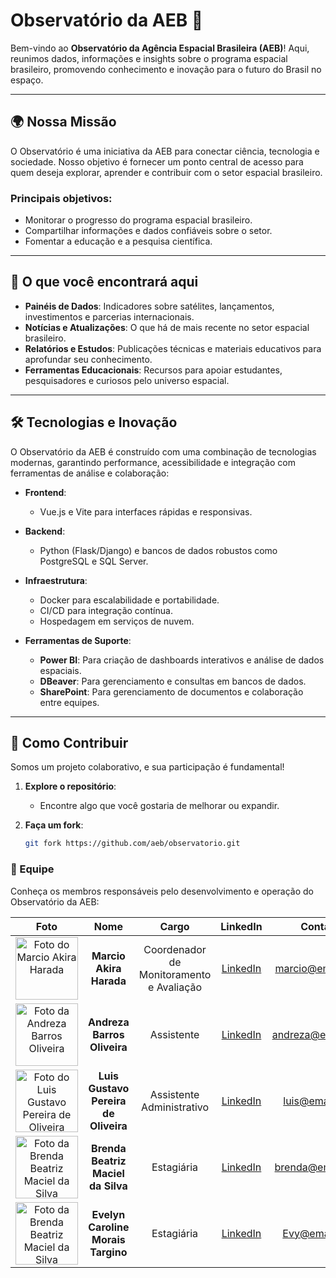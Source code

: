 # Observatório da AEB 🌌  

Bem-vindo ao **Observatório da Agência Espacial Brasileira (AEB)**! Aqui, reunimos dados, informações e insights sobre o programa espacial brasileiro, promovendo conhecimento e inovação para o futuro do Brasil no espaço.  

---

## 🌍 Nossa Missão  

O Observatório é uma iniciativa da AEB para conectar ciência, tecnologia e sociedade. Nosso objetivo é fornecer um ponto central de acesso para quem deseja explorar, aprender e contribuir com o setor espacial brasileiro.  

### Principais objetivos:  
- Monitorar o progresso do programa espacial brasileiro.  
- Compartilhar informações e dados confiáveis sobre o setor.  
- Fomentar a educação e a pesquisa científica.  

---

## 🚀 O que você encontrará aqui  

- **Painéis de Dados**: Indicadores sobre satélites, lançamentos, investimentos e parcerias internacionais.  
- **Notícias e Atualizações**: O que há de mais recente no setor espacial brasileiro.  
- **Relatórios e Estudos**: Publicações técnicas e materiais educativos para aprofundar seu conhecimento.  
- **Ferramentas Educacionais**: Recursos para apoiar estudantes, pesquisadores e curiosos pelo universo espacial.  

---

## 🛠️ Tecnologias e Inovação  

O Observatório da AEB é construído com uma combinação de tecnologias modernas, garantindo performance, acessibilidade e integração com ferramentas de análise e colaboração:  

- **Frontend**:  
  - Vue.js e Vite para interfaces rápidas e responsivas.  

- **Backend**:  
  - Python (Flask/Django) e bancos de dados robustos como PostgreSQL e SQL Server.  

- **Infraestrutura**:  
  - Docker para escalabilidade e portabilidade.  
  - CI/CD para integração contínua.  
  - Hospedagem em serviços de nuvem.  

- **Ferramentas de Suporte**:  
  - **Power BI**: Para criação de dashboards interativos e análise de dados espaciais.  
  - **DBeaver**: Para gerenciamento e consultas em bancos de dados.  
  - **SharePoint**: Para gerenciamento de documentos e colaboração entre equipes.  

---

## 🌟 Como Contribuir  

Somos um projeto colaborativo, e sua participação é fundamental!  

1. **Explore o repositório**:  
   - Encontre algo que você gostaria de melhorar ou expandir.  

2. **Faça um fork**:  
   ```bash
   git fork https://github.com/aeb/observatorio.git
    ```

<h3>👥 Equipe</h3>
<p>Conheça os membros responsáveis pelo desenvolvimento e operação do Observatório da AEB:</p>

<table style="width:100%; border-collapse: collapse; text-align: center;">
    <thead>
        <tr>
            <th>Foto</th>
            <th>Nome</th>
            <th>Cargo</th>
            <th>LinkedIn</th>
            <th>Contato</th>
        </tr>
    </thead>
    <tbody>
        <tr>
            <td><img src="https://media.licdn.com/dms/image/v2/D4D03AQE5MHgG_NWnWw/profile-displayphoto-shrink_200_200/profile-displayphoto-shrink_200_200/0/1710614885259?e=1737590400&v=beta&t=D2SJ8uAO4beF69LS_oqbEBCq6V71A_1ZjWQxfBFrk5I" alt="Foto do Marcio Akira Harada" width="100" height="100" /></td>
            <td><b>Marcio Akira Harada</b></td>
            <td>Coordenador de Monitoramento e Avaliação</td>
            <td><a href="https://www.linkedin.com/in/marcioakiraharada/" target="_blank">LinkedIn</a></td>
            <td><a href="mailto:marcio@email.com">marcio@email.com</a></td>
        </tr>
        <tr>
            <td><img src="https://media.licdn.com/dms/image/v2/D4D03AQH7Cl9adH2ciA/profile-displayphoto-shrink_200_200/profile-displayphoto-shrink_200_200/0/1718735736621?e=1737590400&v=beta&t=P8U4NGrbza3GXkMUbY3iEkgF7b_oTucnOgari1TGNo4" alt="Foto da Andreza Barros Oliveira" width="100" height="100" /></td>
            <td><b>Andreza Barros Oliveira</b></td>
            <td>Assistente</td>
            <td><a href="https://www.linkedin.com/in/andreza-oliveira-bb4538138/" target="_blank">LinkedIn</a></td>
            <td><a href="mailto:andreza@email.com">andreza@email.com</a></td>
        </tr>
        <tr>
            <td><img src="https://media.licdn.com/dms/image/v2/C4D03AQFqOYEPaLO_gA/profile-displayphoto-shrink_200_200/profile-displayphoto-shrink_200_200/0/1627915581882?e=1737590400&v=beta&t=ZMuoT5gLS0uacvqZ70mrjl2lOA2DvIVK21VhSQ5uwZg" alt="Foto do Luis Gustavo Pereira de Oliveira" width="100" height="100" /></td>
            <td><b>Luis Gustavo Pereira de Oliveira</b></td>
            <td>Assistente Administrativo</td>
            <td><a href="https://www.linkedin.com/in/lu%C3%ADs-gustavo-381310219/" target="_blank">LinkedIn</a></td>
            <td><a href="mailto:luis@email.com">luis@email.com</a></td>
        </tr>
        <tr>
            <td><img src="https://media.licdn.com/dms/image/v2/D4D03AQFu_2PZU_BO9A/profile-displayphoto-shrink_200_200/profile-displayphoto-shrink_200_200/0/1709528899527?e=1737590400&v=beta&t=IEH4Bi2OvWZKJmnT48n4qekF-WDbX8mG0js-w-FE8Ks" alt="Foto da Brenda Beatriz Maciel da Silva" width="100" height="100" /></td>
            <td><b>Brenda Beatriz Maciel da Silva</b></td>
            <td>Estagiária</td>
            <td><a href="https://www.linkedin.com/in/brenda-beatriz/" target="_blank">LinkedIn</a></td>
            <td><a href="mailto:brenda@email.com">brenda@email.com</a></td>
        </tr>
        <tr>
 <td><img src="https://media.licdn.com/dms/image/v2/D4D03AQEJlRLCjqr7HQ/profile-displayphoto-shrink_200_200/profile-displayphoto-shrink_200_200/0/1727529083860?e=1737590400&v=beta&t=-HL1OOHEv229xslWb_115NGd7-cwBpYxvH5iSdNenPU" alt="Foto da Brenda Beatriz Maciel da Silva" width="100" height="100" /></td>
            <td><b>Evelyn Caroline Morais Targino</b></td>
            <td>Estagiária</td>
            <td><a href="https://www.linkedin.com/in/carol-evy/" target="_blank">LinkedIn</a></td>
            <td><a href="mailto:brenda@email.com">Evy@email.com</a></td>
        </tr>
    </tbody>
</table>





